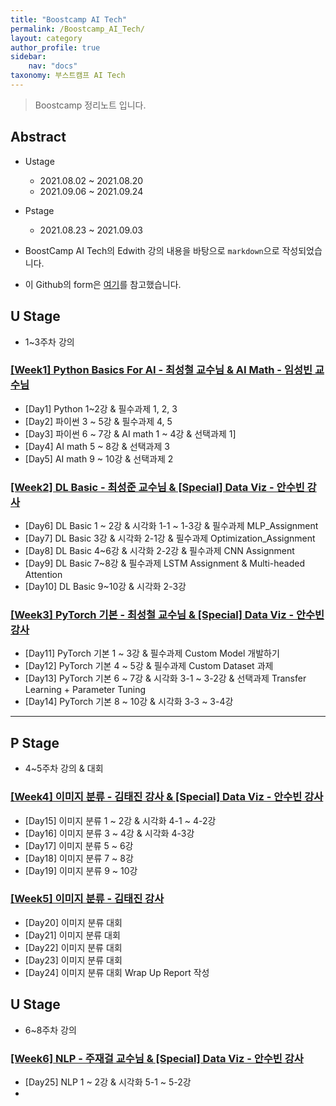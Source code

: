 ```yaml
---
title: "Boostcamp AI Tech"
permalink: /Boostcamp_AI_Tech/
layout: category
author_profile: true
sidebar:
    nav: "docs"
taxonomy: 부스트캠프 AI Tech
---
```


> Boostcamp 정리노트 입니다.

## Abstract
- Ustage
  - 2021.08.02 ~ 2021.08.20
  - 2021.09.06 ~ 2021.09.24
- Pstage
  - 2021.08.23 ~ 2021.09.03

- BoostCamp AI Tech의 Edwith 강의 내용을 바탕으로 `markdown`으로 작성되었습니다.
- 이 Github의 form은 [여기](https://github.com/ydy8989/boostcamp)를 참고했습니다.

## U Stage
- 1~3주차 강의

### [[Week1] Python Basics For AI - 최성철 교수님 & AI Math - 임성빈 교수님](https://github.com/raki-1203/boostcamp_note/tree/main/Week_1)

- [Day1] Python 1~2강 & 필수과제 1, 2, 3
- [Day2] 파이썬 3 ~ 5강 & 필수과제 4, 5
- [Day3] 파이썬 6 ~ 7강 & AI math 1 ~ 4강 & 선택과제 1]
- [Day4] AI math 5 ~ 8강 & 선택과제 3
- [Day5] AI math 9 ~ 10강 & 선택과제 2

### [[Week2] DL Basic - 최성준 교수님 & [Special] Data Viz - 안수빈 강사](https://github.com/raki-1203/boostcamp_note/tree/main/Week_2)

- [Day6] DL Basic 1 ~ 2강 & 시각화 1-1 ~ 1-3강 & 필수과제 MLP_Assignment
- [Day7] DL Basic 3강 & 시각화 2-1강 & 필수과제 Optimization_Assignment
- [Day8] DL Basic 4~6강 & 시각화 2-2강 & 필수과제 CNN Assignment
- [Day9] DL Basic 7~8강 & 필수과제 LSTM Assignment & Multi-headed Attention
- [Day10] DL Basic 9~10강 & 시각화 2-3강

### [[Week3] PyTorch 기본 - 최성철 교수님 & [Special] Data Viz - 안수빈 강사](https://github.com/raki-1203/boostcamp_note/tree/main/Week_3)

- [Day11] PyTorch 기본 1 ~ 3강 & 필수과제 Custom Model 개발하기
- [Day12] PyTorch 기본 4 ~ 5강 & 필수과제 Custom Dataset 과제
- [Day13] PyTorch 기본 6 ~ 7강 & 시각화 3-1 ~ 3-2강 & 선택과제 Transfer Learning + Parameter Tuning
- [Day14] PyTorch 기본 8 ~ 10강 & 시각화 3-3 ~ 3-4강

---
## P Stage
- 4~5주차 강의 & 대회

### [[Week4] 이미지 분류 - 김태진 강사 & [Special] Data Viz - 안수빈 강사](https://github.com/raki-1203/boostcamp_note/tree/main/Week_4)

- [Day15] 이미지 분류 1 ~ 2강 & 시각화 4-1 ~ 4-2강
- [Day16] 이미지 분류 3 ~ 4강 & 시각화 4-3강
- [Day17] 이미지 분류 5 ~ 6강
- [Day18] 이미지 분류 7 ~ 8강
- [Day19] 이미지 분류 9 ~ 10강

### [[Week5] 이미지 분류 - 김태진 강사](https://github.com/raki-1203/boostcamp_note/tree/main/Week_5)

- [Day20] 이미지 분류 대회
- [Day21] 이미지 분류 대회
- [Day22] 이미지 분류 대회
- [Day23] 이미지 분류 대회
- [Day24] 이미지 분류 대회 Wrap Up Report 작성

## U Stage
- 6~8주차 강의

### [[Week6] NLP - 주재걸 교수님 & [Special] Data Viz - 안수빈 강사](https://github.com/raki-1203/boostcamp_note/tree/main/Week_6)

- [Day25] NLP 1 ~ 2강 & 시각화 5-1 ~ 5-2강
- 

